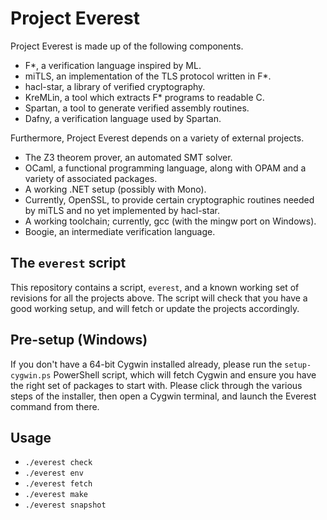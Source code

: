 # Project Everest

Project Everest is made up of the following components.
- F\*, a verification language inspired by ML.
- miTLS, an implementation of the TLS protocol written in F*.
- hacl-star, a library of verified cryptography.
- KreMLin, a tool which extracts F\* programs to readable C.
- Spartan, a tool to generate verified assembly routines.
- Dafny, a verification language used by Spartan.

Furthermore, Project Everest depends on a variety of external projects.
- The Z3 theorem prover, an automated SMT solver.
- OCaml, a functional programming language, along with OPAM and a variety of
  associated packages.
- A working .NET setup (possibly with Mono).
- Currently, OpenSSL, to provide certain cryptographic routines needed by miTLS
  and no yet implemented by hacl-star.
- A working toolchain; currently, gcc (with the mingw port on Windows).
- Boogie, an intermediate verification language.

## The `everest` script

This repository contains a script, `everest`, and a known working set of
revisions for all the projects above. The script will check that you have a good
working setup, and will fetch or update the projects accordingly.

## Pre-setup (Windows)

If you don't have a 64-bit Cygwin installed already, please run the
`setup-cygwin.ps` PowerShell script, which will fetch Cygwin and ensure you have
the right set of packages to start with. Please click through the various steps
of the installer, then open a Cygwin terminal, and launch the Everest command
from there.

## Usage

- `./everest check`
- `./everest env`
- `./everest fetch`
- `./everest make`
- `./everest snapshot`

